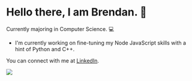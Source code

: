 # Hello there, I am Brendan. 👋
Currently majoring in Computer Science. 💻

- I'm currently working on fine-tuning my Node JavaScript skills with a hint of Python and C++.

You can connect with me at [LinkedIn](https://www.linkedin.com/in/3brendan/).

![](https://github-readme-stats.vercel.app/api?username=3brendan&count_private=true&show_icons=true&theme=darcula)
